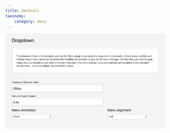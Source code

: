 ```yaml
---
title: Zentools
taxonomy:
    category: docs
---
```


![Dropdown Menu settings](/images/documentation/menu/dropdown.jpg)
  
